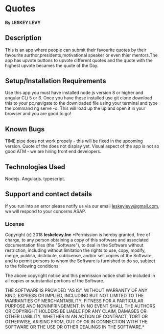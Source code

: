 # Quotes
#### By **LESKEY LEVY**
## Description
This is an app where people can submit their favourite quotes by their favourite aurthor,presidents,motivational speaker or even thier mentors.The app has upvote buttons to upvote different quotes and the quote with the highest upvote becames the quote of the Day.

## Setup/Installation Requirements
Use this app you must have installed node js version 8 or higher and angular CLi 5 or 6.
Once you have these installed use git clone download this to your pc,navigate to the downloaded file using your terminal and type the command ng serve -o. This will load up the up and open it in your browser and you are good to go!
## Known Bugs
TIME pipe does not work propely - this will be fixed in the upcoming version.
Quote of the does not display yet.
Visual aspect of the app is not so good ATM - we are hiring front end developers.
## Technologies Used
Nodejs.
Angularjs.
typescript.
## Support and contact details
If you run into an error please notify us via our email leskeylevy@gmail.com, we will respond to your concerns ASAP.
### License
Copyright (c) 2018 **leskelevy.Inc**
*Permission is hereby granted, free of charge, to any person obtaining a copy of this software and associated documentation files (the "Software"), to deal in the Software without restriction, including without limitation the rights to use, copy, modify, merge, publish, distribute, sublicense, and/or sell copies of the Software, and to permit persons to whom the Software is furnished to do so, subject to the following conditions:

The above copyright notice and this permission notice shall be included in all copies or substantial portions of the Software.

THE SOFTWARE IS PROVIDED "AS IS", WITHOUT WARRANTY OF ANY KIND, EXPRESS OR IMPLIED, INCLUDING BUT NOT LIMITED TO THE WARRANTIES OF MERCHANTABILITY, FITNESS FOR A PARTICULAR PURPOSE AND NONINFRINGEMENT. IN NO EVENT SHALL THE AUTHORS OR COPYRIGHT HOLDERS BE LIABLE FOR ANY CLAIM, DAMAGES OR OTHER LIABILITY, WHETHER IN AN ACTION OF CONTRACT, TORT OR OTHERWISE, ARISING FROM, OUT OF OR IN CONNECTION WITH THE SOFTWARE OR THE USE OR OTHER DEALINGS IN THE SOFTWARE.*


